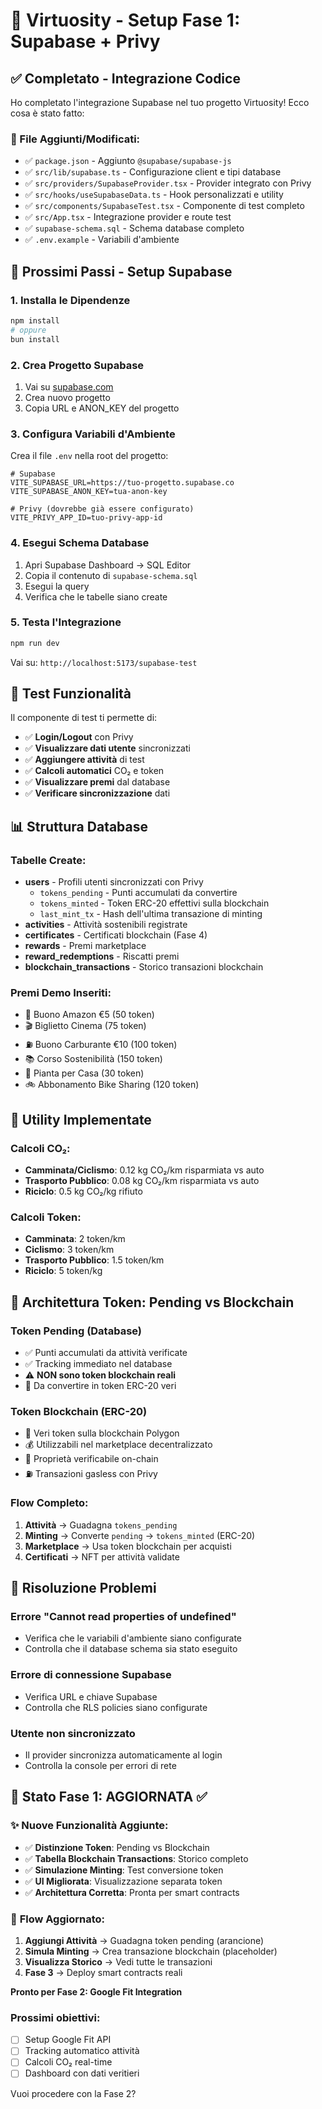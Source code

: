 # 🚀 Virtuosity - Setup Fase 1: Supabase + Privy

## ✅ Completato - Integrazione Codice

Ho completato l'integrazione Supabase nel tuo progetto Virtuosity! Ecco cosa è stato fatto:

### 📁 File Aggiunti/Modificati:
- ✅ `package.json` - Aggiunto `@supabase/supabase-js`
- ✅ `src/lib/supabase.ts` - Configurazione client e tipi database
- ✅ `src/providers/SupabaseProvider.tsx` - Provider integrato con Privy
- ✅ `src/hooks/useSupabaseData.ts` - Hook personalizzati e utility
- ✅ `src/components/SupabaseTest.tsx` - Componente di test completo
- ✅ `src/App.tsx` - Integrazione provider e route test
- ✅ `supabase-schema.sql` - Schema database completo
- ✅ `.env.example` - Variabili d'ambiente

## 🔧 Prossimi Passi - Setup Supabase

### 1. Installa le Dipendenze
```bash
npm install
# oppure
bun install
```

### 2. Crea Progetto Supabase
1. Vai su [supabase.com](https://supabase.com)
2. Crea nuovo progetto
3. Copia URL e ANON_KEY del progetto

### 3. Configura Variabili d'Ambiente
Crea il file `.env` nella root del progetto:
```env
# Supabase
VITE_SUPABASE_URL=https://tuo-progetto.supabase.co
VITE_SUPABASE_ANON_KEY=tua-anon-key

# Privy (dovrebbe già essere configurato)
VITE_PRIVY_APP_ID=tuo-privy-app-id
```

### 4. Esegui Schema Database
1. Apri Supabase Dashboard → SQL Editor
2. Copia il contenuto di `supabase-schema.sql`
3. Esegui la query
4. Verifica che le tabelle siano create

### 5. Testa l'Integrazione
```bash
npm run dev
```
Vai su: `http://localhost:5173/supabase-test`

## 🧪 Test Funzionalità

Il componente di test ti permette di:
- ✅ **Login/Logout** con Privy
- ✅ **Visualizzare dati utente** sincronizzati
- ✅ **Aggiungere attività** di test
- ✅ **Calcoli automatici** CO₂ e token
- ✅ **Visualizzare premi** dal database
- ✅ **Verificare sincronizzazione** dati

## 📊 Struttura Database

### Tabelle Create:
- **users** - Profili utenti sincronizzati con Privy
  - `tokens_pending` - Punti accumulati da convertire
  - `tokens_minted` - Token ERC-20 effettivi sulla blockchain
  - `last_mint_tx` - Hash dell'ultima transazione di minting
- **activities** - Attività sostenibili registrate
- **certificates** - Certificati blockchain (Fase 4)
- **rewards** - Premi marketplace
- **reward_redemptions** - Riscatti premi
- **blockchain_transactions** - Storico transazioni blockchain

### Premi Demo Inseriti:
- 🛒 Buono Amazon €5 (50 token)
- 🎬 Biglietto Cinema (75 token)
- ⛽ Buono Carburante €10 (100 token)
- 📚 Corso Sostenibilità (150 token)
- 🌱 Pianta per Casa (30 token)
- 🚲 Abbonamento Bike Sharing (120 token)

## 🔧 Utility Implementate

### Calcoli CO₂:
- **Camminata/Ciclismo**: 0.12 kg CO₂/km risparmiata vs auto
- **Trasporto Pubblico**: 0.08 kg CO₂/km risparmiata vs auto
- **Riciclo**: 0.5 kg CO₂/kg rifiuto

### Calcoli Token:
- **Camminata**: 2 token/km
- **Ciclismo**: 3 token/km
- **Trasporto Pubblico**: 1.5 token/km
- **Riciclo**: 5 token/kg

## 🔄 Architettura Token: Pending vs Blockchain

### **Token Pending** (Database)
- ✅ Punti accumulati da attività verificate
- ✅ Tracking immediato nel database
- ⚠️ **NON sono token blockchain reali**
- 🎯 Da convertire in token ERC-20 veri

### **Token Blockchain** (ERC-20)
- 🚀 Veri token sulla blockchain Polygon
- 💰 Utilizzabili nel marketplace decentralizzato
- 🔐 Proprietà verificabile on-chain
- ⛽ Transazioni gasless con Privy

### **Flow Completo:**
1. **Attività** → Guadagna `tokens_pending`
2. **Minting** → Converte `pending` → `tokens_minted` (ERC-20)
3. **Marketplace** → Usa token blockchain per acquisti
4. **Certificati** → NFT per attività validate

## 🐛 Risoluzione Problemi

### Errore "Cannot read properties of undefined"
- Verifica che le variabili d'ambiente siano configurate
- Controlla che il database schema sia stato eseguito

### Errore di connessione Supabase
- Verifica URL e chiave Supabase
- Controlla che RLS policies siano configurate

### Utente non sincronizzato
- Il provider sincronizza automaticamente al login
- Controlla la console per errori di rete

## 🎯 Stato Fase 1: AGGIORNATA ✅

### ✨ **Nuove Funzionalità Aggiunte:**
- ✅ **Distinzione Token**: Pending vs Blockchain
- ✅ **Tabella Blockchain Transactions**: Storico completo
- ✅ **Simulazione Minting**: Test conversione token
- ✅ **UI Migliorata**: Visualizzazione separata token
- ✅ **Architettura Corretta**: Pronta per smart contracts

### 🔄 **Flow Aggiornato:**
1. **Aggiungi Attività** → Guadagna token pending (arancione)
2. **Simula Minting** → Crea transazione blockchain (placeholder)
3. **Visualizza Storico** → Vedi tutte le transazioni
4. **Fase 3** → Deploy smart contracts reali

**Pronto per Fase 2: Google Fit Integration**

### Prossimi obiettivi:
- [ ] Setup Google Fit API
- [ ] Tracking automatico attività
- [ ] Calcoli CO₂ real-time
- [ ] Dashboard con dati veritieri

Vuoi procedere con la Fase 2?
